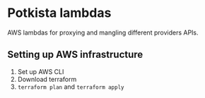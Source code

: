 # Potkista lambdas

AWS lambdas for proxying and mangling different providers APIs.

## Setting up AWS infrastructure

1. Set up AWS CLI
2. Download terraform
3. `terraform plan` and `terraform apply`